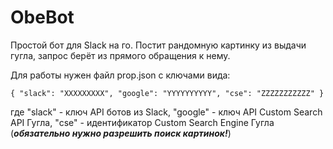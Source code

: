 # ObeBot
Простой бот для Slack на го. Постит рандомную картинку из выдачи гугла, запрос берёт из прямого обращения к нему.

Для работы нужен файл prop.json с ключами вида:

`{
  "slack": "XXXXXXXXX",
  "google": "YYYYYYYYYY",
  "cse": "ZZZZZZZZZZZ"
}`

где "slack" - ключ API ботов из Slack,
"google" - ключ API Custom Search API Гугла,
"cse" - идентификатор Custom Search Engine Гугла (***обязательно нужно разрешить поиск картинок!***)
